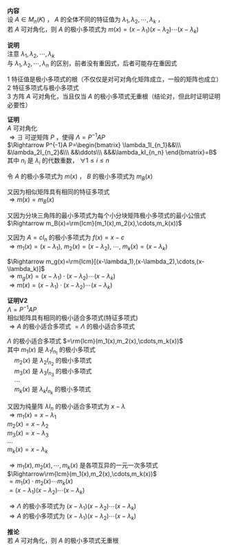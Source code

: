 **内容**  
设 $A\in M_n(K)$ ， $A$ 的全体不同的特征值为 $\lambda_1,\lambda_2,\cdots,\lambda_k$ ，  
若 $A$ 可对角化，则 $A$ 的极小多项式为 $m(x)=(x-\lambda_1)(x-\lambda_2)\cdots(x-\lambda_k)$  
  
**说明**  
注意 $\lambda_1,\lambda_2,\cdots,\lambda_k$  
与 $\lambda_1,\lambda_2,\cdots,\lambda_n$ 的区别，前者没有重因式，后者可能存在重因式  
  
1 特征值是极小多项式的根（不仅仅是对可对角化矩阵成立，一般的矩阵也成立）  
2 特征多项式与极小多项式  
3 方阵 $A$ 可对角化，当且仅当 $A$ 的极小多项式无重根（结论对，但此时证明证明必要性）  
  
**证明**  
$A$ 可对角化  
$\Rightarrow\exists$ 可逆矩阵 $P$ ，使得 $\Lambda=P^{-1}A P$  
$\Rightarrow P^{-1}A P=\begin{bmatrix}  
\lambda_1I_{n_1}&&\\\  
&\lambda_2I_{n_2}&\\\  
&&\ddots\\\  
&&&\lambda_kI_{n_n}  
\end{bmatrix}=B$  
其中 $n_i$ 是 $\lambda_i$ 的代数重数， $\forall 1\le i\le n$  
  
令 $A$ 的极小多项式为 $m(x)$ ， $B$ 的极小多项式为 $m_B(x)$  
  
又因为相似矩阵具有相同的特征多项式  
$\Rightarrow m(x)=m_B(x)$  
  
又因为分块三角阵的最小多项式为每个小分块矩阵极小多项式的最小公倍式  
$\Rightarrow m_B(x)=\rm{lcm}(m_1(x),m_2(x),\cdots,m_k(x))$  
  
又因为 $A=cI_n$ 的极小多项式为 $f(x)=x-c$  
$\Rightarrow m_1(x)=(x-\lambda_1),\ m_2(x)=(x-\lambda_2),\ \cdots,\ m_k(x)=(x-\lambda_k)$  
  
$\Rightarrow m_g(x)=\rm{lcm}[(x-\lambda_1),(x-\lambda_2),\cdots,(x-\lambda_k)]$  
$\Rightarrow m_g(x)=(x-\lambda_1)\cdot(x-\lambda_2)\cdots(x-\lambda_k)$  
$\Rightarrow m(x)=(x-\lambda_1)\cdot(x-\lambda_2)\cdots(x-\lambda_k)$  
  
**证明V2**  
$\Lambda=P^{-1}AP$  
相似矩阵具有相同的极小适合多项式(特征多项式)  
$\Rightarrow A$ 的极小适合多项式 $=\Lambda$ 的极小适合多项式  
  
$\Lambda$ 的极小适合多项式 $=\rm{lcm}(m_1(x),m_2(x),\cdots,m_k(x))$  
其中 $m_1(x)$ 是 $\lambda_1I_{n_1}$ 的极小多项式  
$\quad m_2(x)$ 是 $\lambda_2I_{n_2}$ 的极小多项式  
$\quad m_3(x)$ 是 $\lambda_3I_{n_3}$ 的极小多项式  
$\quad \cdots$  
$\quad m_k(x)$ 是 $\lambda_kI_{n_k}$ 的极小多项式  
  
又因为纯量阵 $\lambda I_n$ 的极小适合多项式为 $x-\lambda$  
$\Rightarrow m_1(x)=x-\lambda_1$  
$m_2(x)=x-\lambda_2$  
$m_3(x)=x-\lambda_3$  
$\cdots$  
$m_k(x)=x-\lambda_k$  
  
$\Rightarrow m_1(x),m_2(x),\cdots,m_k(x)$ 是各项互异的一元一次多项式  
$\Rightarrow\rm{lcm}(m_1(x),m_2(x),\cdots,m_k(x))$  
$=m_1(x)\cdot m_2(x)\cdots m_k(x)$  
$=(x-\lambda_1)(x-\lambda_2)  
\cdots(x-\lambda_k)$  
  
$\Rightarrow\Lambda$ 的极小多项式为 $(x-\lambda_1)(x-\lambda_2)\cdots(x-\lambda_k)$  
$\Rightarrow A$ 的极小多项式为 $(x-\lambda_1)(x-\lambda_2)\cdots(x-\lambda_k)$  
  
**推论**  
若 $A$ 可对角化，则 $A$ 的极小多项式无重根  
